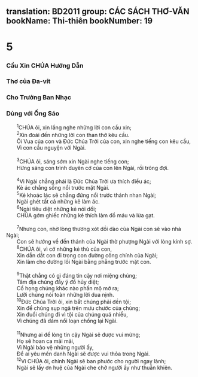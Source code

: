translation: BD2011
group: CÁC SÁCH THƠ-VĂN
bookName: Thi-thiên 
bookNumber: 19
-------

<div class="title"><h1>5</h1><h3>Cầu Xin CHÚA Hướng Dẫn</h3><h3>Thơ của Ða-vít</h3><h3>Cho Trưởng Ban Nhạc</h3><h3>Dùng với Ống Sáo</h3></div>
<span class="verse thi_5_1">  <sup>1</sup>CHÚA ôi, xin lắng nghe những lời con cầu xin;<br/></span>
<span class="verse thi_5_2">  <sup>2</sup>Xin đoái đến những lời con than thở kêu cầu.<br/>  Ôi Vua của con và Ðức Chúa Trời của con, xin nghe tiếng con kêu cầu,<br/>  Vì con cầu nguyện với Ngài.<br/><br/></span>
<span class="verse thi_5_3">  <sup>3</sup>CHÚA ôi, sáng sớm xin Ngài nghe tiếng con;<br/>  Hừng sáng con trình duyên cớ của con lên Ngài, rồi trông đợi.<br/><br/></span>
<span class="verse thi_5_4">  <sup>4</sup>Vì Ngài chẳng phải là Ðức Chúa Trời ưa thích điều ác;<br/>  Kẻ ác chẳng sống nổi trước mặt Ngài.<br/></span>
<span class="verse thi_5_5">  <sup>5</sup>Kẻ khoác lác sẽ chẳng đứng nổi trước thánh nhan Ngài;<br/>  Ngài ghét tất cả những kẻ làm ác.<br/></span>
<span class="verse thi_5_6">  <sup>6</sup>Ngài tiêu diệt những kẻ nói dối;<br/>  CHÚA gớm ghiếc những kẻ thích làm đổ máu và lừa gạt.<br/><br/></span>
<span class="verse thi_5_7">  <sup>7</sup>Nhưng con, nhờ lòng thương xót dồi dào của Ngài con sẽ vào nhà Ngài;<br/>  Con sẽ hướng về đền thánh của Ngài thờ phượng Ngài với lòng kính sợ.<br/></span>
<span class="verse thi_5_8">  <sup>8</sup>CHÚA ôi, vì cớ những kẻ thù của con,<br/>  Xin dẫn dắt con đi trong con đường công chính của Ngài;<br/>  Xin làm cho đường lối Ngài bằng phẳng trước mặt con.<br/><br/></span>
<span class="verse thi_5_9">  <sup>9</sup>Thật chẳng có gì đáng tin cậy nơi miệng chúng;<br/>  Tâm địa chúng đầy ý đồ hủy diệt;<br/>  Cổ họng chúng khác nào phần mộ mở ra;<br/>  Lưỡi chúng nói toàn những lời dua nịnh.<br/></span>
<span class="verse thi_5_10">  <sup>10</sup>Ðức Chúa Trời ôi, xin bắt chúng phải đền tội;<br/>  Xin để chúng sụp ngã trên mưu chước của chúng;<br/>  Xin đuổi chúng đi vì tội của chúng quá nhiều,<br/>  Vì chúng đã dám nổi loạn chống lại Ngài.<br/><br/></span>
<span class="verse thi_5_11">  <sup>11</sup>Nhưng ai để lòng tin cậy Ngài sẽ được vui mừng;<br/>  Họ sẽ hoan ca mãi mãi,<br/>  Vì Ngài bảo vệ những người ấy,<br/>  Ðể ai yêu mến danh Ngài sẽ được vui thỏa trong Ngài.<br/></span>
<span class="verse thi_5_12">  <sup>12</sup>Vì CHÚA ôi, chính Ngài sẽ ban phước cho người ngay lành;<br/>  Ngài sẽ lấy ơn huệ của Ngài che chở người ấy như thuẫn khiên.<br/></span>
